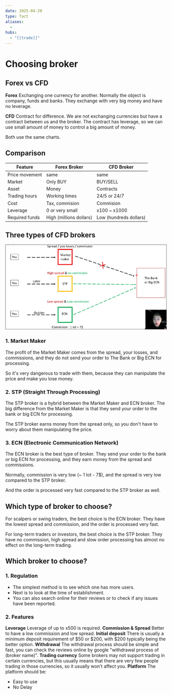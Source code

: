 ```yaml
---
date: 2025-04-20
type: fact
aliases:
  -
hubs:
  - "[[trade]]"
---
```


# Choosing broker

## Forex vs CFD

**Forex**
Exchanging one currency for another. Normally the object is company, funds and banks. They exchange with very big money and have no leverage.

**CFD**
Contract for difference. We are not exchanging currencies but have a contract between us and the broker. The contract has leverage, so we can use small amount of money to control a big amount of money.

Both use the same charts.


## Comparison
| Feature | Forex Broker | CFD Broker |
|---------|--------------|------------|
| Price movement | same | same |
| Market | Only BUY | BUY/SELL |
| Asset | Money | Contracts |
| Trading hours | Working times | 24/5 or 24/7 |
| Cost | Tax, commision | Commision |
| Leverage | 0 or very small | x100 ~ x1000 |
| Required funds | High (millions dollars) | Low (hundreds dollars) |


## Three types of CFD brokers

![three-types-cfd-brokers.png](../assets/imgs/three-types-cfd-brokers.png)
### 1. Market Maker

The profit of the Market Maker comes from the spread, your losses, and commissions, and they do not send your order to The Bank or Big ECN for processing.

So it's very dangerous to trade with them, because they can manipulate the price and make you lose money.

### 2. STP (Straight Through Processing)

The STP broker is a hybrid between the Market Maker and ECN broker. The big difference from the Market Maker is that they send your order to the bank or big ECN for processing.

The STP broker earns money from the spread only, so you don't have to worry about them manipulating the price.

### 3. ECN (Electronic Communication Network)

The ECN broker is the best type of broker. They send your order to the bank or big ECN for processing, and they earn money from the spread and commissions.

Normally, commission is very low (~ 1 lot - 7$), and the spread is very low compared to the STP broker.

And the order is processed very fast compared to the STP broker as well.


## Which type of broker to choose?

For scalpers or swing traders, the best choice is the ECN broker. They have the lowest spread and commission, and the order is processed very fast.

For long-term traders or investors, the best choice is the STP broker. They have no commission, high spread and slow order processing has almost no effect on the long-term trading.


## Which broker to choose?

### 1. Regulation
- The simplest method is to see which one has more users.
- Next is to look at the time of establishment.
- You can also search online for their reviews or to check if any issues have been reported.

### 2. Features
**Leverage**
Leverage of up to x500 is required.
**Commission & Spread**
Better to have a low commission and low spread.
**Initial deposit**
There is usually a minimum deposit requirement of $50 or $200, with $200 typically being the better option.
**Withdrawal**
The withdrawal process should be simple and fast, you can check the reviews online by google "withdrawal process of (broker name)".
**Trading currency**
Some brokers may not support trading in certain currencies, but this usually means that there are very few people trading in those currencies, so it usually won't affect you.
**Platform**
The platform should be:
- Easy to use
- No Delay


